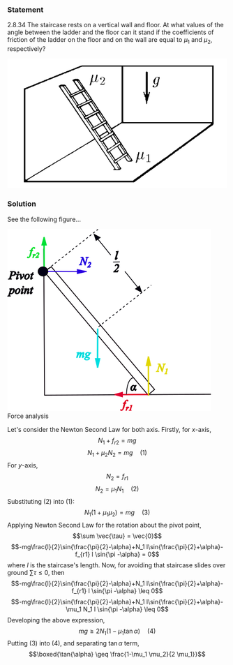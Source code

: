 ###  Statement 

$2.8.34$ The staircase rests on a vertical wall and floor. At what values of the angle between the ladder and the floor can it stand if the coefficients of friction of the ladder on the floor and on the wall are equal to $\mu_1$ and $\mu_2$, respectively? 

![ For problem 2.8.34 |573x338, 51%](../../img/2.8.34/statement.png)

### Solution

See the following figure... 

![ Force analysis |467x417, 59%](../../img/2.8.34/draw.png)  Force analysis 

Let's consider the Newton Second Law for both axis. Firstly, for $x$-axis, $$N_1+f_{r2} = mg$$ $$N_1+\mu_2 N_2 = mg \quad(1)$$ For $y$-axis, $$N_2 = f_{r1}$$ $$N_2 = \mu_1 N_1 \quad(2)$$ Substituting $(2)$ into $(1)$: $$N_1 (1+\mu_1 \mu_2) = mg \quad(3)$$ Applying Newton Second Law for the rotation about the pivot point, $$\sum \vec{\tau} = \vec{0}$$ $$-mg\frac{l}{2}\sin{\frac{\pi}{2}-\alpha}+N_1 l\sin{\frac{\pi}{2}+\alpha}-f_{r1} l \sin{\pi -\alpha} = 0$$ where $l$ is the staircase's length. Now, for avoiding that staircase slides over ground $\sum \tau\leq 0$, then $$-mg\frac{l}{2}\sin{\frac{\pi}{2}-\alpha}+N_1 l\sin{\frac{\pi}{2}+\alpha}-f_{r1} l \sin{\pi -\alpha} \leq 0$$ $$-mg\frac{l}{2}\sin{\frac{\pi}{2}-\alpha}+N_1 l\sin{\frac{\pi}{2}+\alpha}-\mu_1 N_1 l \sin{\pi -\alpha} \leq 0$$ Developing the above expression, $$mg \geq 2N_1(1-\mu_1 \tan{\alpha}) \quad(4)$$ Putting $(3)$ into $(4)$, and separating $\tan{\alpha}$ term, $$\boxed{\tan{\alpha} \geq \frac{1-\mu_1 \mu_2}{2 \mu_1}}$$ 
